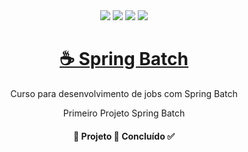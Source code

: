 <div align="center">

<img src = "https://img.shields.io/static/v1?label=license&message=MIT&color=<COLOR>&style=<STYLE>&logo=<LOGO>" /> 
<img src = "https://img.shields.io/static/v1?label=java&message=v1.8.2&color=red&style=<STYLE>&logo=<LOGO>" /> 
<img src = "https://img.shields.io/static/v1?label=springboot&message=v2.3.4&color=#043927&style=<STYLE>&logo=<LOGO>" /> 
<img src = "https://img.shields.io/static/v1?label=springbatch&message=default&color=#228C22&style=<STYLE>&logo=<LOGO>" /> 
</p>

<h1 align="center">
    <a href="https://www.java.com/pt-BR/">☕ Spring Batch</a>
</h1>
<p align="center">Curso para desenvolvimento de jobs com Spring Batch</p>

Primeiro Projeto Spring Batch

<h4 align="center"> 
	🚧  Projeto 🚀 Concluído  ✅
</h4>
